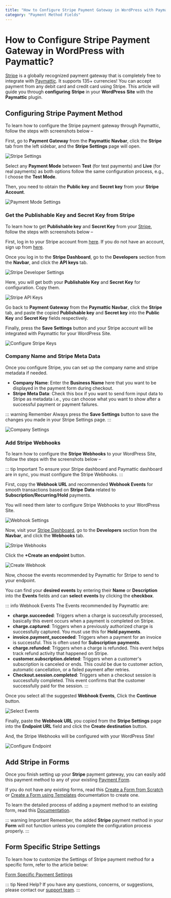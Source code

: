 ```yaml
---
title: "How to Configure Stripe Payment Gateway in WordPress with Paymattic?"
category: "Payment Method Fields"
---
```

# How to Configure Stripe Payment Gateway in WordPress with Paymattic?

[Stripe](https://stripe.com/) is a globally recognized payment gateway that is completely free to integrate with [Paymattic](https://paymattic.com/). It supports 135+ currencies! You can accept payment from any debit card and credit card using Stripe. This article will guide you through **configuring** **Stripe** in your **WordPress** **Site** with the **Paymattic** plugin.

## Configuring Stripe Payment Method 

To learn how to configure the Stripe payment gateway through Paymattic, follow the steps with screenshots below –

First, go to **Payment Gateway** from the **Paymattic Navbar**, click the **Stripe** tab from the left sidebar, and the **Stripe Settings** page will open.

![Stripe Settings](/images/payment-method-fields/how-to-configure-stripe-payment-gateway-in-wordpress-with-paymattic/Payment-Gateway-Stripe-1-scaled.webp)

Select any **Payment Mode** between **Test** (for test payments) and **Live** (for real payments) as both options follow the same configuration process, e.g., I choose the **Test Mode**.

Then, you need to obtain the **Public key** and **Secret key** from your **Stripe Account**.

![Payment Mode Settings](/images/payment-method-fields/how-to-configure-stripe-payment-gateway-in-wordpress-with-paymattic/Payment-Mode-Public-key-Secret-key.webp)

### Get the Publishable Key and Secret Key from Stripe

To learn how to get **Publishable key** and **Secret Key** from your [Stripe](https://stripe.com/), follow the steps with screenshots below –

First, log in to your Stripe account from [here](https://dashboard.stripe.com/login). If you do not have an account, sign up from [here](https://dashboard.stripe.com/register).

Once you log in to the **Stripe Dashboard**, go to the **Developers** section from the **Navbar**, and click the **API keys** tab.

![Stripe Developer Settings](/images/payment-method-fields/how-to-configure-stripe-payment-gateway-in-wordpress-with-paymattic/Developers-API-Key-scaled.webp)

Here, you will get both your **Publishable Key** and **Secret Key** for configuration. Copy them.

![Stripe API Keys](/images/payment-method-fields/how-to-configure-stripe-payment-gateway-in-wordpress-with-paymattic/Publishable-key-Secret-key-from-Stripe-account.webp)

Go back to **Payment Gateway** from the **Paymattic Navbar**, click the **Stripe** tab, and paste the copied **Publishable key** and **Secret key** into the **Public Key** and **Secret Key** fields respectively.

Finally, press the **Save Settings** button and your Stripe account will be integrated with Paymattic for your WordPress Site.

![Configure Stripe Keys](/images/payment-method-fields/how-to-configure-stripe-payment-gateway-in-wordpress-with-paymattic/Paste-the-public-and-secret-keys-in-Paymattic-scaled.webp)

### Company Name and Stripe Meta Data

Once you configure Stripe, you can set up the company name and stripe metadata if needed.

- **Company Name**: Enter the **Business Name** here that you want to be displayed in the payment form during checkout.
- **Stripe Meta Data**: Check this box if you want to send form input data to Stripe as metadata i.e., you can choose what you want to show after a successful payment or payment failures.

::: warning Remember
Always press the **Save Settings** button to save the changes you made in your Stripe Settings page.
:::

![Company Settings](/images/payment-method-fields/how-to-configure-stripe-payment-gateway-in-wordpress-with-paymattic/Company-Name-and-Stripe-Meta-Data.webp)

### Add Stripe Webhooks

To learn how to configure the **Stripe Webhooks** to your WordPress Site, follow the steps with the screenshots below –

::: tip Important
To ensure your Stripe dashboard and Paymattic dashboard are in sync, you must configure the Stripe Webhooks.
:::

First, copy the **Webhook URL** and recommended **Webhook Events** for smooth transactions based on **Stripe** **Data** related to **Subscription/Recurring/Hold** payments.

You will need them later to configure Stripe Webhooks to your WordPress Site.

![Webhook Settings](/images/payment-method-fields/how-to-configure-stripe-payment-gateway-in-wordpress-with-paymattic/Copy-Webhook-URL-and-Events.webp)

Now, visit your [Stripe Dashboard](https://dashboard.stripe.com/test/dashboard), go to the **Developers** section from the **Navbar**, and click the **Webhooks** tab.

![Stripe Webhooks](/images/payment-method-fields/how-to-configure-stripe-payment-gateway-in-wordpress-with-paymattic/Webhooks-from-Developers-section-scaled.webp)

Click the **+Create an endpoint** button.

![Create Webhook](/images/payment-method-fields/how-to-configure-stripe-payment-gateway-in-wordpress-with-paymattic/Create-an-endpoint-button-scaled.webp)

Now, choose the events recommended by Paymattic for Stripe to send to your endpoint.

You can find your **desired events** by entering their **Name** or **Description** into the **Events** fields and can **select** **events** by clicking the **checkbox**.

::: info Webhook Events
The Events recommended by Paymattic are:

- **charge.succeeded**: Triggers when a charge is successfully processed, basically this event occurs when a payment is completed on Stripe.
- **charge.captured**: Triggers when a previously authorized charge is successfully captured. You must use this for **Hold payments**.
- **invoice.payment_succeeded**: Triggers when a payment for an invoice is successful. This is often used for **Subscription** **payments**.
- **charge.refunded**: Triggers when a charge is refunded. This event helps track refund activity that happened on Stripe.
- **customer.subscription.deleted**: Triggers when a customer's subscription is canceled or ends. This could be due to customer action, automatic cancellation, or a failed payment after retries.
- **Checkout.session.completed**: Triggers when a checkout session is successfully completed. This event confirms that the customer successfully paid for the session.
:::

Once you select all the suggested **Webhook Events**, Click the **Continue** button.

![Select Events](/images/payment-method-fields/how-to-configure-stripe-payment-gateway-in-wordpress-with-paymattic/Select-events-to-send-scaled.webp)

Finally, paste the **Webhook URL** you copied from the **Stripe Settings** page into the **Endpoint URL** field and click the **Create destination** button.

And, the Stripe Webhooks will be configured with your WordPress Site!

![Configure Endpoint](/images/payment-method-fields/how-to-configure-stripe-payment-gateway-in-wordpress-with-paymattic/Endpoint-webhook-URL-scaled.webp)

## Add Stripe in Forms

Once you finish setting up your **Stripe** payment gateway, you can easily add this payment method to any of your existing [Payment Form](/form-editor/how-to-create-your-first-payment-form-in-a-minute-and-accept-payments-with-paymattic).

If you do not have any existing forms, read this [Create a Form from Scratch](/form-editor/how-to-create-a-form-from-scratch-with-paymattic) or [Create a Form using Templates](/form-editor/simple-form-templates) documentation to create one.

To learn the detailed process of adding a payment method to an existing form, read this [Documentation](/general-input-fields/how-to-use-the-payment-method-fields-section).

::: warning Important
Remember, the added **Stripe** payment method in your **Form** will not function unless you complete the configuration process properly.
:::

## Form Specific Stripe Settings

To learn how to customize the Settings of Stripe payment method for a specific form, refer to the article below:

[Form Specific Payment Settings](/form-settings/customize-form-specific-payment-settings)

::: tip Need Help?
If you have any questions, concerns, or suggestions, please contact our [support team](https://wpmanageninja.com/support-tickets/).
:::